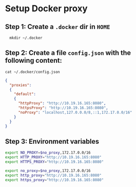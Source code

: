 # Setup Docker proxy

## Step 1: Create a `.docker` dir in `HOME`

```
  mkdir ~/.docker
```

## Step 2: Create a file `config.json` with the following content:

`cat ~/.docker/config.json`

```json
{
  "proxies":
  {
    "default":
    {
      "httpProxy": "http://10.19.16.165:8080",
      "httpsProxy": "http://10.19.16.165:8080",
      "noProxy": "localhost,127.0.0.0/8,::1,172.17.0.0/16"
    }
  }
}
```

## Step 3: Environment variables

```bash
export NO_PROXY=$no_proxy,172.17.0.0/16
export HTTP_PROXY="http://10.19.16.165:8080"
export HTTPS_PROXY="http://10.19.16.165:8080"

export no_proxy=$no_proxy,172.17.0.0/16
export http_proxy="http://10.19.16.165:8080"
export https_proxy="http://10.19.16.165:8080"
```
